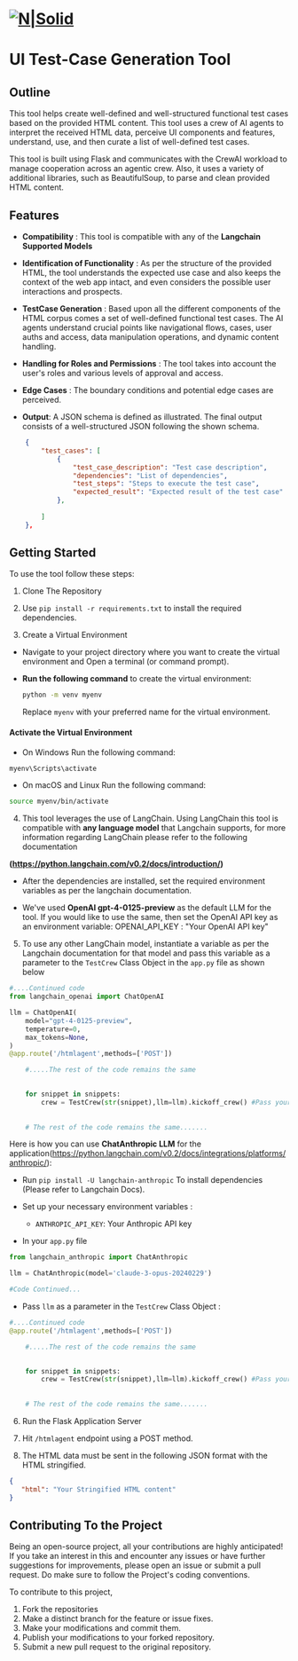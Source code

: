 # [![N|Solid](https://static.wixstatic.com/media/8490f3_c39f7a1fe2684c5181ac6b59efc252b0~mv2.png/v1/fill/w_89,h_90,al_c,lg_1,q_85,enc_auto/8490f3_c39f7a1fe2684c5181ac6b59efc252b0~mv2.png)](https://www.devzery.com/) 

# UI Test-Case Generation Tool


## Outline

This tool helps create well-defined and well-structured functional test cases based on the provided HTML content. This tool uses a crew of AI agents to interpret the received HTML data, perceive UI components and features, understand, use, and then curate a list of well-defined test cases. 

This tool is built using Flask and communicates with the CrewAI workload to manage cooperation across an agentic crew. Also, it uses a variety of additional libraries, such as BeautifulSoup, to parse and clean provided HTML content.


## Features

- **Compatibility** : This tool is compatible with any of the **Langchain Supported Models**

- **Identification of Functionality** : As per the structure of the provided HTML, the tool understands the expected use case and also keeps the context of the web app intact, and even considers the possible user interactions and prospects.

- **TestCase Generation** : Based upon all the different components of the HTML corpus comes a set of well-defined functional test cases. The AI agents understand crucial points like navigational flows, cases, user auths and access, data manipulation operations, and dynamic content handling.

- **Handling for Roles and Permissions** : The tool takes into account the user's roles and various levels of approval and access.

- **Edge Cases** : The boundary conditions and potential edge cases are perceived.

- **Output**: A JSON schema is defined as illustrated. The final output consists of a well-structured JSON following the shown schema.

```json
    {
        "test_cases": [
            {
                "test_case_description": "Test case description",
                "dependencies": "List of dependencies",
                "test_steps": "Steps to execute the test case",
                "expected_result": "Expected result of the test case"
            },
            
        ]
    }, 
```


## Getting Started

To use the tool follow these steps:

1. Clone The Repository

2. Use `pip install -r requirements.txt` to install the required dependencies.


3. Create a Virtual Environment

- Navigate to your project directory where you want to create the virtual environment and Open a terminal (or command prompt).

- **Run the following command** to create the virtual environment:

    ```bash
    python -m venv myenv
    ```

    Replace `myenv` with your preferred name for the virtual environment.

 #### Activate the Virtual Environment

- On Windows
Run the following command:

```bash
myenv\Scripts\activate
```
- On macOS and Linux
Run the following command:

```bash
source myenv/bin/activate
```


4. This tool leverages the use of LangChain. Using LangChain this tool is compatible with **any language model** that Langchain supports, for more information regarding LangChain please refer to the following documentation

**(https://python.langchain.com/v0.2/docs/introduction/)**


- After the dependencies are installed, set the required environment variables as per the langchain documentation.

- We've used **OpenAI gpt-4-0125-preview** as the default LLM for the tool. If you would like to use the same, then set the OpenAI API key as an environment variable:
OPENAI_API_KEY : "Your OpenAI API key" 


5. To use any other LangChain model, instantiate a variable as per the Langchain documentation for that model and pass this variable as a parameter to the `TestCrew` Class Object in the `app.py` file as shown below


```python
#....Continued code 
from langchain_openai import ChatOpenAI

llm = ChatOpenAI(
    model="gpt-4-0125-preview",
    temperature=0,
    max_tokens=None,
)
@app.route('/htmlagent',methods=['POST'])

    #.....The rest of the code remains the same
    

    for snippet in snippets:
        crew = TestCrew(str(snippet),llm=llm).kickoff_crew() #Pass your llm here
        
        
    # The rest of the code remains the same.......
```


Here is how you can use **ChatAnthropic LLM** for the application(https://python.langchain.com/v0.2/docs/integrations/platforms/anthropic/):


- Run `pip install -U langchain-anthropic` To install dependencies (Please refer to Langchain Docs).

- Set up your necessary environment variables :
   - `ANTHROPIC_API_KEY`: Your Anthropic API key

- In your `app.py` file 

```python
from langchain_anthropic import ChatAnthropic

llm = ChatAnthropic(model='claude-3-opus-20240229')

#Code Continued...
```

- Pass `llm` as a parameter in the `TestCrew` Class Object :

```python
#....Continued code 
@app.route('/htmlagent',methods=['POST'])

    #.....The rest of the code remains the same
    

    for snippet in snippets:
        crew = TestCrew(str(snippet),llm=llm).kickoff_crew() #Pass your LLM here
        
        
    # The rest of the code remains the same.......
```

6. Run the Flask Application Server 

7. Hit `/htmlagent` endpoint using a POST method.

8. The HTML data must be sent in the following JSON format with the HTML stringified.

 ```json
 {
    "html": "Your Stringified HTML content"
 }
 ```

## Contributing To the Project

Being an open-source project, all your contributions are highly anticipated! If you take an interest in this and encounter any issues or have further suggestions for improvements, please open an issue or submit a pull request. Do make sure to follow the Project's coding conventions.

To contribute to this project,

1. Fork the repositories
2. Make a distinct branch for the feature or issue fixes.
3. Make your modifications and commit them.
4. Publish your modifications to your forked repository.
5. Submit a new pull request to the original repository.